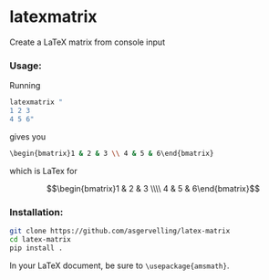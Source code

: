 # latexmatrix
Create a LaTeX matrix from console input

### Usage:
Running
```bash
latexmatrix "
1 2 3
4 5 6"
```
gives you
```bash
\begin{bmatrix}1 & 2 & 3 \\ 4 & 5 & 6\end{bmatrix}
```

which is LaTex for

$$\begin{bmatrix}1 & 2 & 3 \\\\ 4 & 5 & 6\end{bmatrix}$$

### Installation:
```bash
git clone https://github.com/asgervelling/latex-matrix
cd latex-matrix
pip install .
```

In your LaTeX document, be sure to `\usepackage{amsmath}`.
